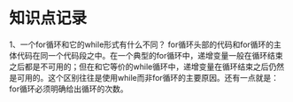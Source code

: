 # 知识点记录
1、一个for循环和它的while形式有什么不同？
for循环头部的代码和for循环的主体代码在同一个代码段之中。在一个典型的for循环中，递增变量一般在循环结束之后都是不可用的；但在和它等价的while循环中，递增变量在循环结束之后仍然是可用的。这个区别往往是使用while而非for循环的主要原因。还有一点就是：for循环必须明确给出循环的次数。

